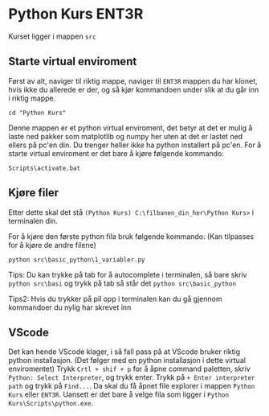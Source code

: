 # Python Kurs ENT3R

Kurset ligger i mappen `src`

## Starte virtual enviroment

Først av alt, naviger til riktig mappe, naviger til `ENT3R` mappen du har klonet, hvis ikke du allerede er der, og så kjør kommandoen under slik at du går inn i riktig mappe.

```shell script
cd "Python Kurs"
```

Denne mappen er et python virtual enviroment, det betyr at det er mulig å laste ned pakker som matplotlib og numpy her uten at det er lastet ned ellers på pc'en din.
Du trenger heller ikke ha python installert på pc'en. For å starte virtual enviroment er det bare å kjøre følgende kommando:

```shell script
Scripts\activate.bat
```

## Kjøre filer

Etter dette skal det stå `(Python Kurs) C:\filbanen_din_her\Python Kurs>` i terminalen din.

For å kjøre den første python fila bruk følgende kommando: (Kan tilpasses for å kjøre de andre filene)

```shell script
python src\basic_python\1_variabler.py
```

Tips: Du kan trykke på tab for å autocomplete i terminalen, så bare skriv `python src\basi` og trykk på tab så står det `python src\basic_python`

Tips2: Hvis du trykker på pil opp i terminalen kan du gå gjennom kommandoer du nylig har skrevet inn

## VScode

Det kan hende VScode klager, i så fall pass på at VScode bruker riktig python installasjon. (Det følger med en python installasjon i dette virtual enviromentet)
Trykk `Crtl + shif + p` for å åpne command paletten, skriv `Python: Select Interpreter`, og trykk enter. Trykk på `+ Enter interpreter path` og trykk på `Find...`. Da skal du få åpnet file explorer i mappen `Python Kurs` eller `ENT3R`. Uansett er det bare å velge fila som ligger i `Python Kurs\Scripts\python.exe`.
